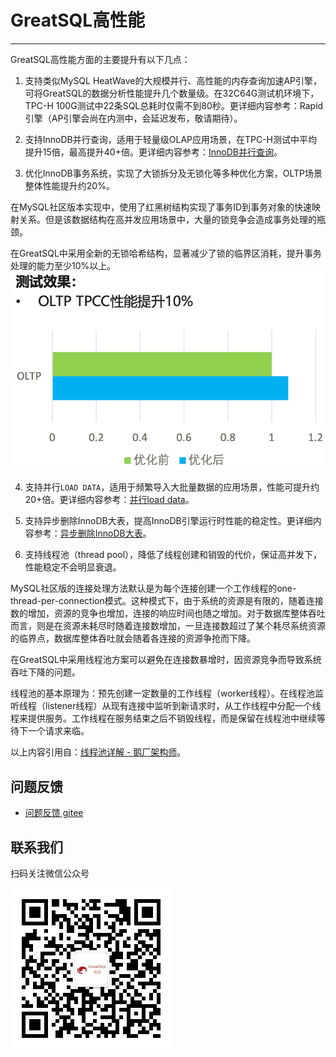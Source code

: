 # GreatSQL高性能
---

GreatSQL高性能方面的主要提升有以下几点：

1. 支持类似MySQL HeatWave的大规模并行、高性能的内存查询加速AP引擎，可将GreatSQL的数据分析性能提升几个数量级。在32C64G测试机环境下，TPC-H 100G测试中22条SQL总耗时仅需不到80秒。更详细内容参考：Rapid引擎（AP引擎会尚在内测中，会延迟发布，敬请期待）。

2. 支持InnoDB并行查询，适用于轻量级OLAP应用场景，在TPC-H测试中平均提升15倍，最高提升40+倍。更详细内容参考：[InnoDB并行查询](./5-1-highperf-innodb-pq.md)。

3. 优化InnoDB事务系统，实现了大锁拆分及无锁化等多种优化方案，OLTP场景整体性能提升约20%。

在MySQL社区版本实现中，使用了红黑树结构实现了事务ID到事务对象的快速映射关系。但是该数据结构在高并发应用场景中，大量的锁竞争会造成事务处理的瓶颈。

在GreatSQL中采用全新的无锁哈希结构，显著减少了锁的临界区消耗，提升事务处理的能力至少10%以上。
![输入图片说明](./5-1-highperf-01.jpg)

4. 支持并行`LOAD DATA`，适用于频繁导入大批量数据的应用场景，性能可提升约20+倍。更详细内容参考：[并行load data](./5-1-highperf-parallel-load.md)。

5. 支持异步删除InnoDB大表，提高InnoDB引擎运行时性能的稳定性。更详细内容参考：[异步删除InnoDB大表](./5-1-highperf-async-purge-big-table.md)。

6. 支持线程池（thread pool），降低了线程创建和销毁的代价，保证高并发下，性能稳定不会明显衰退。

MySQL社区版的连接处理方法默认是为每个连接创建一个工作线程的one-thread-per-connection模式。这种模式下，由于系统的资源是有限的，随着连接数的增加，资源的竞争也增加，连接的响应时间也随之增加。对于数据库整体吞吐而言，则是在资源未耗尽时随着连接数增加，一旦连接数超过了某个耗尽系统资源的临界点，数据库整体吞吐就会随着各连接的资源争抢而下降。

在GreatSQL中采用线程池方案可以避免在连接数暴增时，因资源竞争而导致系统吞吐下降的问题。

线程池的基本原理为：预先创建一定数量的工作线程（worker线程）。在线程池监听线程（listener线程）从现有连接中监听到新请求时，从工作线程中分配一个线程来提供服务。工作线程在服务结束之后不销毁线程，而是保留在线程池中继续等待下一个请求来临。

以上内容引用自：[线程池详解 - 鹅厂架构师](https://zhuanlan.zhihu.com/p/425570523)。

**问题反馈**
---
- [问题反馈 gitee](https://gitee.com/GreatSQL/GreatSQL-Manual/issues)


**联系我们**
---

扫码关注微信公众号

![greatsql-wx](../greatsql-wx.jpg)
